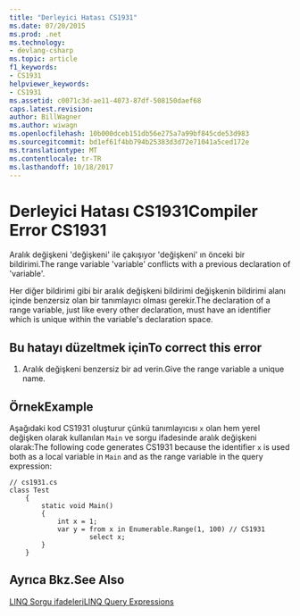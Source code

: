 ```yaml
---
title: "Derleyici Hatası CS1931"
ms.date: 07/20/2015
ms.prod: .net
ms.technology:
- devlang-csharp
ms.topic: article
f1_keywords:
- CS1931
helpviewer_keywords:
- CS1931
ms.assetid: c0071c3d-ae11-4073-87df-508150daef68
caps.latest.revision: 
author: BillWagner
ms.author: wiwagn
ms.openlocfilehash: 10b000dceb151db56e275a7a99bf845cde53d983
ms.sourcegitcommit: bd1ef61f4bb794b25383d3d72e71041a5ced172e
ms.translationtype: MT
ms.contentlocale: tr-TR
ms.lasthandoff: 10/18/2017
---
```

# <a name="compiler-error-cs1931"></a><span data-ttu-id="f9998-102">Derleyici Hatası CS1931</span><span class="sxs-lookup"><span data-stu-id="f9998-102">Compiler Error CS1931</span></span>
<span data-ttu-id="f9998-103">Aralık değişkeni 'değişkeni' ile çakışıyor 'değişkeni' ın önceki bir bildirimi.</span><span class="sxs-lookup"><span data-stu-id="f9998-103">The range variable 'variable' conflicts with a previous declaration of 'variable'.</span></span>  
  
 <span data-ttu-id="f9998-104">Her diğer bildirimi gibi bir aralık değişkeni bildirimi değişkenin bildirimi alanı içinde benzersiz olan bir tanımlayıcı olması gerekir.</span><span class="sxs-lookup"><span data-stu-id="f9998-104">The declaration of a range variable, just like every other declaration, must have an identifier which is unique within the variable's declaration space.</span></span>  
  
## <a name="to-correct-this-error"></a><span data-ttu-id="f9998-105">Bu hatayı düzeltmek için</span><span class="sxs-lookup"><span data-stu-id="f9998-105">To correct this error</span></span>  
  
1.  <span data-ttu-id="f9998-106">Aralık değişkeni benzersiz bir ad verin.</span><span class="sxs-lookup"><span data-stu-id="f9998-106">Give the range variable a unique name.</span></span>  
  
## <a name="example"></a><span data-ttu-id="f9998-107">Örnek</span><span class="sxs-lookup"><span data-stu-id="f9998-107">Example</span></span>  
 <span data-ttu-id="f9998-108">Aşağıdaki kod CS1931 oluşturur çünkü tanımlayıcısı `x` olan hem yerel değişken olarak kullanılan `Main` ve sorgu ifadesinde aralık değişkeni olarak:</span><span class="sxs-lookup"><span data-stu-id="f9998-108">The following code generates CS1931 because the identifier `x` is used both as a local variable in `Main` and as the range variable in the query expression:</span></span>  
  
```  
// cs1931.cs  
class Test  
    {  
        static void Main()  
        {  
            int x = 1;  
            var y = from x in Enumerable.Range(1, 100) // CS1931  
                    select x;  
        }  
    }  
```  
  
## <a name="see-also"></a><span data-ttu-id="f9998-109">Ayrıca Bkz.</span><span class="sxs-lookup"><span data-stu-id="f9998-109">See Also</span></span>  
 [<span data-ttu-id="f9998-110">LINQ Sorgu ifadeleri</span><span class="sxs-lookup"><span data-stu-id="f9998-110">LINQ Query Expressions</span></span>](../../csharp/programming-guide/linq-query-expressions/index.md)
